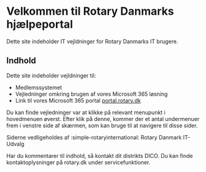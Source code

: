 # Velkommen til Rotary Danmarks hjælpeportal

Dette site indeholder IT vejldninger for Rotary Danmarks IT brugere.

## Indhold

Dette site indeholder vejldninger til:
* Medlemssystemet
* Vejledninger omkring brugen af vores Microsoft 365 løsning
* Link til vores Microsoft 365 portal <a href=https://portal.rotary.dk target=_blank>portal.rotary.dk</a>

Du kan finde vejledninger var at klikke på relevant menupunkt i hovedmenuen øverst. Efter klik på denne, kommer der et antal undermenuer frem i venstre side af skærmen, som kan bruge til at navigere til disse sider.

Siderne vedligeholdes af :simple-rotaryinternational: Rotary Danmark IT-Udvalg

Har du kommentarer til indhold, så kontakt dit distrikts DICO. Du kan finde kontaktoplysninger på rotary.dk under servicefunktioner.